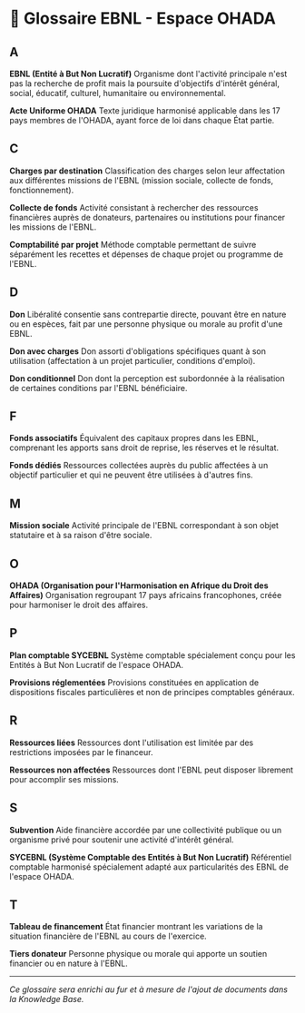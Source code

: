 # 📖 Glossaire EBNL - Espace OHADA

## A

**EBNL (Entité à But Non Lucratif)**
Organisme dont l'activité principale n'est pas la recherche de profit mais la poursuite d'objectifs d'intérêt général, social, éducatif, culturel, humanitaire ou environnemental.

**Acte Uniforme OHADA**
Texte juridique harmonisé applicable dans les 17 pays membres de l'OHADA, ayant force de loi dans chaque État partie.

## C

**Charges par destination**
Classification des charges selon leur affectation aux différentes missions de l'EBNL (mission sociale, collecte de fonds, fonctionnement).

**Collecte de fonds**
Activité consistant à rechercher des ressources financières auprès de donateurs, partenaires ou institutions pour financer les missions de l'EBNL.

**Comptabilité par projet**
Méthode comptable permettant de suivre séparément les recettes et dépenses de chaque projet ou programme de l'EBNL.

## D

**Don**
Libéralité consentie sans contrepartie directe, pouvant être en nature ou en espèces, fait par une personne physique ou morale au profit d'une EBNL.

**Don avec charges**
Don assorti d'obligations spécifiques quant à son utilisation (affectation à un projet particulier, conditions d'emploi).

**Don conditionnel**
Don dont la perception est subordonnée à la réalisation de certaines conditions par l'EBNL bénéficiaire.

## F

**Fonds associatifs**
Équivalent des capitaux propres dans les EBNL, comprenant les apports sans droit de reprise, les réserves et le résultat.

**Fonds dédiés**
Ressources collectées auprès du public affectées à un objectif particulier et qui ne peuvent être utilisées à d'autres fins.

## M

**Mission sociale**
Activité principale de l'EBNL correspondant à son objet statutaire et à sa raison d'être sociale.

## O

**OHADA (Organisation pour l'Harmonisation en Afrique du Droit des Affaires)**
Organisation regroupant 17 pays africains francophones, créée pour harmoniser le droit des affaires.

## P

**Plan comptable SYCEBNL**
Système comptable spécialement conçu pour les Entités à But Non Lucratif de l'espace OHADA.

**Provisions réglementées**
Provisions constituées en application de dispositions fiscales particulières et non de principes comptables généraux.

## R

**Ressources liées**
Ressources dont l'utilisation est limitée par des restrictions imposées par le financeur.

**Ressources non affectées**
Ressources dont l'EBNL peut disposer librement pour accomplir ses missions.

## S

**Subvention**
Aide financière accordée par une collectivité publique ou un organisme privé pour soutenir une activité d'intérêt général.

**SYCEBNL (Système Comptable des Entités à But Non Lucratif)**
Référentiel comptable harmonisé spécialement adapté aux particularités des EBNL de l'espace OHADA.

## T

**Tableau de financement**
État financier montrant les variations de la situation financière de l'EBNL au cours de l'exercice.

**Tiers donateur**
Personne physique ou morale qui apporte un soutien financier ou en nature à l'EBNL.

---

*Ce glossaire sera enrichi au fur et à mesure de l'ajout de documents dans la Knowledge Base.*